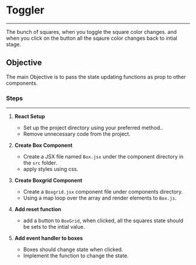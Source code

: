 # Toggler

---

The bunch of squares, when you toggle the square color changes. and when you click on the button all the sqaure color changes back to intial stage.

## Objective

The main Objective is to pass the state updating functions as prop to other components.

### Steps

---

1. **React Setup**

   - Set up the project directory using your preferred method..
   - Remove unnecessary code from the project.

2. **Create Box Component**

   - Create a JSX file named `Box.jsx` under the component directory in the `src` folder.
   - apply styles using css.

3. **Create Boxgrid Component**

   - Create a `Boxgrid.jsx` component file under components directory.
   - Using a map loop over the array and render elements to `Box.js`.

4. **Add reset function**

   - add a button to `BoxGrid`, when clicked, all the squares state should be sets to the intial value.

5. **Add event handler to boxes**
   - Boxes should change state when clicked.
   - Implement the function to change the state.
